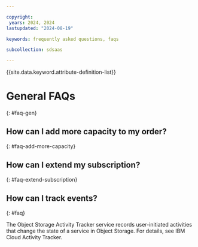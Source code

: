 ```yaml
---

copyright:
 years: 2024, 2024
lastupdated: "2024-08-19"

keywords: frequently asked questions, faqs

subcollection: sdsaas

---
```


{{site.data.keyword.attribute-definition-list}}

# General FAQs
{: #faq-gen}

## How can I add more capacity to my order?
{: #faq-add-more-capacity}



## How can I extend my subscription?
{: #faq-extend-subscription}


## How can I track events?
{: #faq}

The Object Storage Activity Tracker service records user-initiated activities that change the state of a service in Object Storage. For details, see IBM Cloud Activity Tracker.
